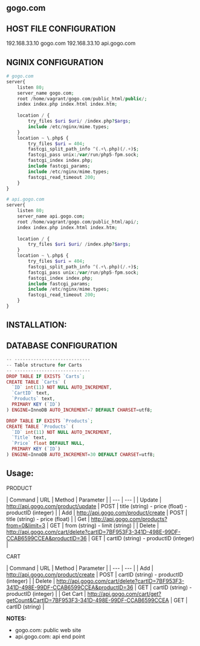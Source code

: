 gogo.com
-------------

HOST FILE CONFIGURATION
-----------------------
192.168.33.10 gogo.com
192.168.33.10 api.gogo.com

NGINIX CONFIGURATION
-----------------------

```php
# gogo.com
server{
	listen 80;
	server_name gogo.com;
	root /home/vagrant/gogo.com/public_html/public/;
	index index.php index.html index.htm;
	
	location / {
        try_files $uri $uri/ /index.php?$args;
		include /etc/nginx/mime.types;
    }
	location ~ \.php$ {
		try_files $uri = 404;
		fastcgi_split_path_info ^(.+\.php)(/.+)$;
		fastcgi_pass unix:/var/run/php5-fpm.sock;
		fastcgi_index index.php;
		include fastcgi_params;
		include /etc/nginx/mime.types;
		fastcgi_read_timeout 200;
	}
}

# api.gogo.com
server{
	listen 80;
	server_name api.gogo.com;
	root /home/vagrant/gogo.com/public_html/api/;
	index index.php index.html index.htm;
	
	location / {
        try_files $uri $uri/ /index.php?$args;
    }
	location ~ \.php$ {
		try_files $uri = 404;
		fastcgi_split_path_info ^(.+\.php)(/.+)$;
		fastcgi_pass unix:/var/run/php5-fpm.sock;
		fastcgi_index index.php;
		include fastcgi_params;
		include /etc/nginx/mime.types;
		fastcgi_read_timeout 200;
	}
}
```

INSTALLATION:
-----------------------


DATABASE CONFIGURATION
-----------------------

```php
-- ----------------------------
-- Table structure for Carts
-- ----------------------------
DROP TABLE IF EXISTS `Carts`;
CREATE TABLE `Carts` (
  `ID` int(11) NOT NULL AUTO_INCREMENT,
  `CartID` text,
  `Products` text,
  PRIMARY KEY (`ID`)
) ENGINE=InnoDB AUTO_INCREMENT=7 DEFAULT CHARSET=utf8;

DROP TABLE IF EXISTS `Products`;
CREATE TABLE `Products` (
  `ID` int(11) NOT NULL AUTO_INCREMENT,
  `Title` text,
  `Price` float DEFAULT NULL,
  PRIMARY KEY (`ID`)
) ENGINE=InnoDB AUTO_INCREMENT=30 DEFAULT CHARSET=utf8;

```

Usage:
-----------------------

PRODUCT

| Command | URL | Method | Parameter |
| --- | --- |
| Update | http://api.gogo.com/product/update | POST | title (string) - price (float) - productID (integer) |
| Add | http://api.gogo.com/product/create | POST | title (string) - price (float) |
| Get |  http://api.gogo.com/products?from=0&limit=3 | GET | from (string) - limit (string) |
| Delete | http://api.gogo.com/cart/delete?cartID=7BF953F3-341D-498E-99DF-CCAB6599CCEA&productID=36 | GET | cartID (string) - productID (integer) |

CART

| Command | URL | Method | Parameter |
| --- | --- |
| Add | http://api.gogo.com/product/create | POST | cartID (string) - productID (integer) |
| Delete | http://api.gogo.com/cart/delete?cartID=7BF953F3-341D-498E-99DF-CCAB6599CCEA&productID=36 | GET | cartID (string) - productID (integer) |
| Get Cart | http://api.gogo.com/cart/get?getCount&CartID=7BF953F3-341D-498E-99DF-CCAB6599CCEA | GET | cartID (string) |

**NOTES:**

- gogo.com: public web site
- api.gogo.com: api end point
